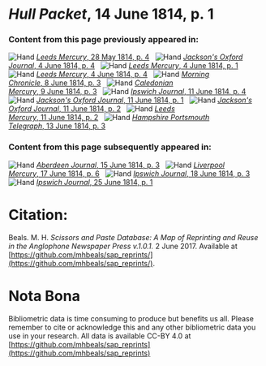 # *Hull Packet*, 14 June 1814, p. 1  
  
### Content from this page previously appeared in:  
![Hand](http://scissorsandpaste.net/wp-content/uploads/2017/06/smallhandpointer.png) [*Leeds Mercury*, 28 May 1814, p. 4](https://mhbeals.github.io/sap_html/Leeds-Mercury/Leeds-Mercury-28-May-1814-p-4)  
![Hand](http://scissorsandpaste.net/wp-content/uploads/2017/06/smallhandpointer.png) [*Jackson's Oxford Journal*, 4 June 1814, p. 4](https://mhbeals.github.io/sap_html/Jackson's-Oxford-Journal/Jackson's-Oxford-Journal-4-June-1814-p-4)  
![Hand](http://scissorsandpaste.net/wp-content/uploads/2017/06/smallhandpointer.png) [*Leeds Mercury*, 4 June 1814, p. 1](https://mhbeals.github.io/sap_html/Leeds-Mercury/Leeds-Mercury-4-June-1814-p-1)  
![Hand](http://scissorsandpaste.net/wp-content/uploads/2017/06/smallhandpointer.png) [*Leeds Mercury*, 4 June 1814, p. 4](https://mhbeals.github.io/sap_html/Leeds-Mercury/Leeds-Mercury-4-June-1814-p-4)  
![Hand](http://scissorsandpaste.net/wp-content/uploads/2017/06/smallhandpointer.png) [*Morning Chronicle*, 8 June 1814, p. 3](https://mhbeals.github.io/sap_html/Morning-Chronicle/Morning-Chronicle-8-June-1814-p-3)  
![Hand](http://scissorsandpaste.net/wp-content/uploads/2017/06/smallhandpointer.png) [*Caledonian Mercury*, 9 June 1814, p. 3](https://mhbeals.github.io/sap_html/Caledonian-Mercury/Caledonian-Mercury-9-June-1814-p-3)  
![Hand](http://scissorsandpaste.net/wp-content/uploads/2017/06/smallhandpointer.png) [*Ipswich Journal*, 11 June 1814, p. 4](https://mhbeals.github.io/sap_html/Ipswich-Journal/Ipswich-Journal-11-June-1814-p-4)  
![Hand](http://scissorsandpaste.net/wp-content/uploads/2017/06/smallhandpointer.png) [*Jackson's Oxford Journal*, 11 June 1814, p. 1](https://mhbeals.github.io/sap_html/Jackson's-Oxford-Journal/Jackson's-Oxford-Journal-11-June-1814-p-1)  
![Hand](http://scissorsandpaste.net/wp-content/uploads/2017/06/smallhandpointer.png) [*Jackson's Oxford Journal*, 11 June 1814, p. 2](https://mhbeals.github.io/sap_html/Jackson's-Oxford-Journal/Jackson's-Oxford-Journal-11-June-1814-p-2)  
![Hand](http://scissorsandpaste.net/wp-content/uploads/2017/06/smallhandpointer.png) [*Leeds Mercury*, 11 June 1814, p. 2](https://mhbeals.github.io/sap_html/Leeds-Mercury/Leeds-Mercury-11-June-1814-p-2)  
![Hand](http://scissorsandpaste.net/wp-content/uploads/2017/06/smallhandpointer.png) [*Hampshire Portsmouth Telegraph*, 13 June 1814, p. 3](https://mhbeals.github.io/sap_html/Hampshire-Portsmouth-Telegraph/Hampshire-Portsmouth-Telegraph-13-June-1814-p-3)  
  
### Content from this page subsequently appeared in:  
![Hand](http://scissorsandpaste.net/wp-content/uploads/2017/06/smallhandpointer.png) [*Aberdeen Journal*, 15 June 1814, p. 3](https://mhbeals.github.io/sap_html/Aberdeen-Journal/Aberdeen-Journal-15-June-1814-p-3)  
![Hand](http://scissorsandpaste.net/wp-content/uploads/2017/06/smallhandpointer.png) [*Liverpool Mercury*, 17 June 1814, p. 6](https://mhbeals.github.io/sap_html/Liverpool-Mercury/Liverpool-Mercury-17-June-1814-p-6)  
![Hand](http://scissorsandpaste.net/wp-content/uploads/2017/06/smallhandpointer.png) [*Ipswich Journal*, 18 June 1814, p. 3](https://mhbeals.github.io/sap_html/Ipswich-Journal/Ipswich-Journal-18-June-1814-p-3)  
![Hand](http://scissorsandpaste.net/wp-content/uploads/2017/06/smallhandpointer.png) [*Ipswich Journal*, 25 June 1814, p. 1](https://mhbeals.github.io/sap_html/Ipswich-Journal/Ipswich-Journal-25-June-1814-p-1)  


# Citation: 

Beals. M. H. *Scissors and Paste Database: A Map of Reprinting and Reuse in the Anglophone Newspaper Press v.1.0.1.* 2 June 2017. Available at [https://github.com/mhbeals/sap_reprints/](https://github.com/mhbeals/sap_reprints/). 

# Nota Bona

Bibliometric data is time consuming to produce but benefits us all. Please remember to cite or acknowledge this and any other bibliometric data you use in your research. All data is available CC-BY 4.0 at [https://github.com/mhbeals/sap_reprints](https://github.com/mhbeals/sap_reprints)